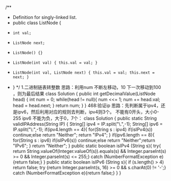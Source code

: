 /**
 * Definition for singly-linked list.
 * public class ListNode {
 *     int val;
 *     ListNode next;
 *     ListNode() {}
 *     ListNode(int val) { this.val = val; }
 *     ListNode(int val, ListNode next) { this.val = val; this.next = next; }
 * }
 */
 1.二进制链表转整数
 思路：利用num 不断左移动，10 下一次移动到100 ，则为最后结果
class Solution {
    public int getDecimalValue(ListNode head) {
        int num = 0;
        while(head != null){
            num <<= 1;
            num += head.val;
            head = head.next;
        }
        return num;
    }
}
468:验证ip
思路：先判断属于ipv4，还是ipv6，然后利用对应的规则去判断，ipv4则3个。 不能有0开头，大小0-255
ipv6 不能为负，大于0，7个：
class Solution {
    public static String validIPAddress(String IP) {
        String[] ipv4 = IP.split("\\.",-1);
        String[] ipv6 = IP.split("\\:",-1);
        if(ipv4.length == 4){
            for(String s : ipv4) if(isIPv4(s)) continue;else return "Neither"; return "IPv4";
        }
        if(ipv6.length == 8){
            for(String s : ipv6) if(isIPv6(s)) continue;else return "Neither";return "IPv6";
        }
        return "Neither";
    }
    public static boolean isIPv4 (String s){
         try{ return String.valueOf(Integer.valueOf(s)).equals(s) && Integer.parseInt(s) >= 0 && Integer.parseInt(s) <= 255;}
         catch (NumberFormatException e){return false;}
    }
    public static boolean isIPv6 (String s){
        if (s.length() > 4) return false;
        try {return Integer.parseInt(s, 16) >= 0  && s.charAt(0) != '-';}
        catch (NumberFormatException e){return false;}
    }
}
